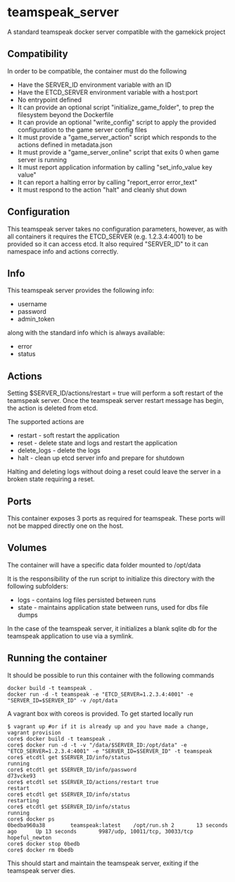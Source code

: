 teamspeak_server
================

A standard teamspeak docker server compatible with the gamekick project

## Compatibility

In order to be compatible, the container must do the following

* Have the SERVER_ID environment variable with an ID
* Have the ETCD_SERVER environment variable with a host:port
* No entrypoint defined
* It can provide an optional script "initialize_game_folder", to prep the filesystem beyond the Dockerfile
* It can provide an optional "write_config" script to apply the provided configuration to the game server config files
* It must provide a "game_server_action" script which responds to the actions defined in metadata.json
* It must provide a "game_server_online" script that exits 0 when game server is running
* It must report application information by calling "set_info_value key value"
* It can report a halting error by calling "report_error error_text"
* It must respond to the action "halt" and  cleanly shut down

## Configuration

This teamspeak server takes no configuration parameters, however, as with all containers
it requires the ETCD_SERVER (e.g. 1.2.3.4:4001) to be provided so it can access etcd. It also required "SERVER_ID" to it can namespace info and actions correctly.

## Info

This teamspeak server provides the following info:
* username
* password
* admin_token

along with the standard info which is always available:
* error
* status

## Actions

Setting $SERVER_ID/actions/restart = true will perform a soft restart of the teamspeak server. 
Once the teamspeak server restart message has begin, the action is deleted from etcd. 

The supported actions are
* restart - soft restart the application
* reset - delete state and logs and restart the application
* delete_logs - delete the logs
* halt - clean up etcd server info and prepare for shutdown

Halting and deleting logs without doing a reset could leave the server in a broken state requiring a reset.

## Ports

This container exposes 3 ports as required for teamspeak. These ports will not be mapped directly one on the host.

## Volumes

The container will have a specific data folder mounted to /opt/data

It is the responsibility of the run script to initialize this directory with the
following subfolders:
* logs - contains log files persisted between runs
* state - maintains application state between runs, used for dbs file dumps

In the case of the teamspeak server, it initializes a blank sqlite db for the teamspeak application to use via a symlink. 

## Running the container

It should be possible to run this container with the following commands

```
docker build -t teamspeak .
docker run -d -t teamspeak -e "ETCD_SERVER=1.2.3.4:4001" -e "SERVER_ID=$SERVER_ID" -v /opt/data
```

A vagrant box with coreos is provided. To get started locally run
```
$ vagrant up #or if it is already up and you have made a change, vagrant provision
core$ docker build -t teamspeak .
core$ docker run -d -t -v "/data/$SERVER_ID:/opt/data" -e "ETCD_SERVER=1.2.3.4:4001" -e "SERVER_ID=$SERVER_ID" -t teamspeak
core$ etcdtl get $SERVER_ID/info/status
running
core$ etcdtl get $SERVER_ID/info/password
d73vcke93
core$ etcdtl set $SERVER_ID/actions/restart true
restart
core$ etcdtl get $SERVER_ID/info/status
restarting
core$ etcdtl get $SERVER_ID/info/status
running
core$ docker ps
0bedba960a38        teamspeak:latest    /opt/run.sh 2       13 seconds ago      Up 13 seconds       9987/udp, 10011/tcp, 30033/tcp   hopeful_newton
core$ docker stop 0bedb
core$ docker rm 0bedb
```

This should start and maintain the teamspeak server, exiting if the teamspeak server dies.
